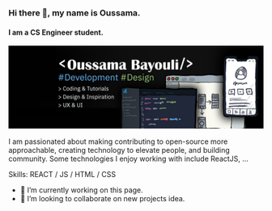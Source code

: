 ### Hi there 👋, my name is Oussama.
#### I am a CS Engineer student.
![I am a CS Engineer student](https://github.com/OussaBay/OussaBay/blob/main/cover1.jpg)

I am passionated about making contributing to open-source more approachable, creating technology to elevate people, and building community. Some technologies I enjoy working with include ReactJS, ...

Skills: REACT / JS / HTML / CSS

- 🔭 I’m currently working on this page. 
- 👯 I’m looking to collaborate on new projects idea. 


